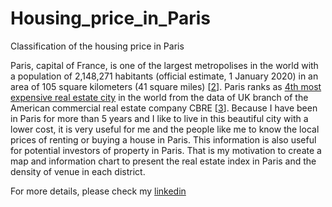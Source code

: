 # Housing_price_in_Paris
Classification of the housing price in Paris

Paris, capital of France, is one of the largest metropolises in the world with a population of 2,148,271 habitants (official estimate, 1 January 2020) in an area of 105 square kilometers (41 square miles) [[2](https://en.wikipedia.org/wiki/Paris)]. Paris ranks as [4th most expensive real estate city](https://parispropertygroup.com/blog/2015/paris-ranks-4th-expensive-city-buy-real-estate/) in the world from the data of UK branch of the American commercial real estate company CBRE [[3](https://parispropertygroup.com/blog/2015/paris-ranks-4th-expensive-city-buy-real-estate/)]. Because I have been in Paris for more than 5 years and I like to live in this beautiful city with a lower cost, it is very useful for me and the people like me to know the local prices of renting or buying a house in Paris. This information is also useful for potential investors of property in Paris. That is my motivation to create a map and information chart to present the real estate index in Paris and the density of venue in each district.

For more details, please check my [linkedin](https://www.linkedin.com/pulse/housing-rental-sale-prices-venues-data-analysis-paris-letian-dai/)
